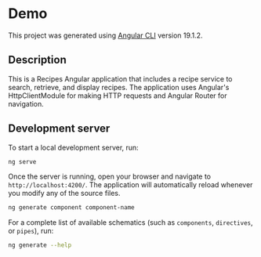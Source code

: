 # Demo

This project was generated using [Angular CLI](https://github.com/angular/angular-cli) version 19.1.2.

## Description

This is a Recipes Angular application that includes a recipe service to search, retrieve, and display recipes. The application uses Angular's HttpClientModule for making HTTP requests and Angular Router for navigation.

## Development server

To start a local development server, run:

```bash
ng serve
```
Once the server is running, open your browser and navigate to `http://localhost:4200/`. The application will automatically reload whenever you modify any of the source files.


```bash
ng generate component component-name
```

For a complete list of available schematics (such as `components`, `directives`, or `pipes`), run:

```bash
ng generate --help
```
